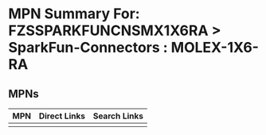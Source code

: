 



# MPN Summary For: FZSSPARKFUNCNSMX1X6RA > SparkFun-Connectors : MOLEX-1X6-RA

## MPNs
  

|MPN|Direct Links|Search Links|
| :--- | :--- | :--- |
||||
